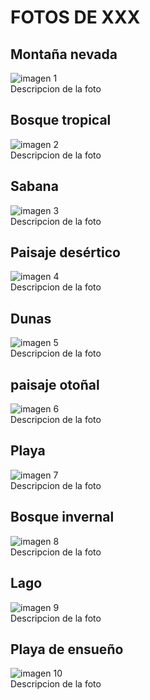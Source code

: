 # FOTOS DE XXX
## Montaña nevada
![imagen 1](./fotos/foto1.jpg)
<br>Descripcion de la foto

## Bosque tropical
![imagen 2](./fotos/foto2.jpg)
<br>Descripcion de la foto

## Sabana
![imagen 3](./fotos/foto3.jpg)
<br>Descripcion de la foto

## Paisaje desértico
![imagen 4](./fotos/foto4.jpg)
<br>Descripcion de la foto

## Dunas
![imagen 5](./fotos/foto5.jpg)
<br>Descripcion de la foto

## paisaje otoñal
![imagen 6](./fotos/foto6.jpg)
<br>Descripcion de la foto

## Playa
![imagen 7](./fotos/foto7.jpg)
<br>Descripcion de la foto

## Bosque invernal
![imagen 8](./fotos/foto8.png)
<br>Descripcion de la foto

## Lago
![imagen 9](./fotos/foto9.jpg)
<br>Descripcion de la foto

## Playa de ensueño
![imagen 10](./fotos/foto10.jpg)
<br>Descripcion de la foto
